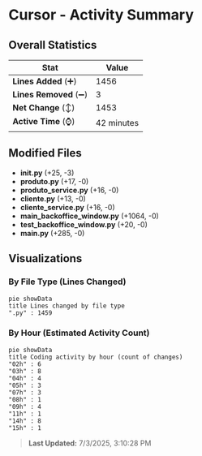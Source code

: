 # Cursor - Activity Summary 

## Overall Statistics

| Stat                   | Value                                                             |
| ---------------------- | ----------------------------------------------------------------- |
| **Lines Added** (➕)   | 1456                                          |
| **Lines Removed** (➖) | 3                                        |
| **Net Change** (↕)    | 1453                |
| **Active Time** (⌚)   | 42 minutes |


## Modified Files
- **__init__.py** (+25, -3)
- **produto.py** (+17, -0)
- **produto_service.py** (+16, -0)
- **cliente.py** (+13, -0)
- **cliente_service.py** (+16, -0)
- **main_backoffice_window.py** (+1064, -0)
- **test_backoffice_window.py** (+20, -0)
- **main.py** (+285, -0)

## Visualizations

### By File Type (Lines Changed)

```mermaid
pie showData
title Lines changed by file type
".py" : 1459
```

### By Hour (Estimated Activity Count)

```mermaid
pie showData
title Coding activity by hour (count of changes)
"02h" : 6
"03h" : 8
"04h" : 4
"05h" : 3
"07h" : 3
"08h" : 1
"09h" : 4
"11h" : 1
"14h" : 8
"15h" : 1
```


> **Last Updated:** 7/3/2025, 3:10:28 PM